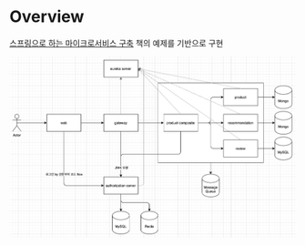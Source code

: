 # Overview
[스프링으로 하는 마이크로서비스 구축](https://github.com/PacktPublishing/Hands-On-Microservices-with-Spring-Boot-and-Spring-Cloud) 책의 예제를 기반으로 구현

![overview](docs/demo.png)